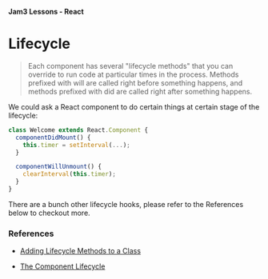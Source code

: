 **Jam3 Lessons - React**

# Lifecycle

> Each component has several "lifecycle methods" that you can override to run code at particular times in the process.
Methods prefixed with will are called right before something happens, and methods prefixed with did are called right after something happens.

We could ask a React component to do certain things at certain stage of the lifecycle:

```js
class Welcome extends React.Component {
  componentDidMount() {
    this.timer = setInterval(...);
  }

  componentWillUnmount() {
    clearInterval(this.timer);
  }
}
```

There are a bunch other lifecycle hooks, please refer to the References below to checkout more.

### References

- [Adding Lifecycle Methods to a Class](https://facebook.github.io/react/docs/state-and-lifecycle.html#adding-lifecycle-methods-to-a-class)

- [The Component Lifecycle](https://facebook.github.io/react/docs/react-component.html#the-component-lifecycle)
